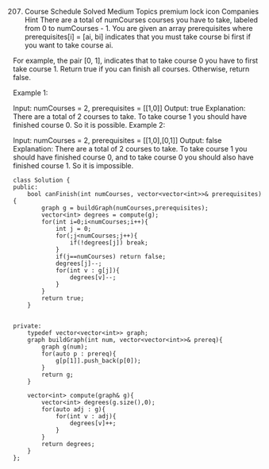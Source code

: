 207. Course Schedule
     Solved
     Medium
     Topics
     premium lock icon
     Companies
     Hint
     There are a total of numCourses courses you have to take, labeled from 0 to numCourses - 1. You are given an array prerequisites where prerequisites[i] = [ai, bi] indicates that you must take course bi first if you want to take course ai.

For example, the pair [0, 1], indicates that to take course 0 you have to first take course 1.
Return true if you can finish all courses. Otherwise, return false.

Example 1:

Input: numCourses = 2, prerequisites = [[1,0]]
Output: true
Explanation: There are a total of 2 courses to take.
To take course 1 you should have finished course 0. So it is possible.
Example 2:

Input: numCourses = 2, prerequisites = [[1,0],[0,1]]
Output: false
Explanation: There are a total of 2 courses to take.
To take course 1 you should have finished course 0, and to take course 0 you should also have finished course 1. So it is impossible.

```
class Solution {
public:
    bool canFinish(int numCourses, vector<vector<int>>& prerequisites) {
        graph g = buildGraph(numCourses,prerequisites);
        vector<int> degrees = compute(g);
        for(int i=0;i<numCourses;i++){
            int j = 0;
            for(;j<numCourses;j++){
                if(!degrees[j]) break;
            }
            if(j==numCourses) return false;
            degrees[j]--;
            for(int v : g[j]){
                degrees[v]--;
            }
        }
        return true;
    }


private:
    typedef vector<vector<int>> graph;
    graph buildGraph(int num, vector<vector<int>>& prereq){
        graph g(num);
        for(auto p : prereq){
            g[p[1]].push_back(p[0]);
        }
        return g;
    }

    vector<int> compute(graph& g){
        vector<int> degrees(g.size(),0);
        for(auto adj : g){
            for(int v : adj){
                degrees[v]++;
            }
        }
        return degrees;
    }
};
```
